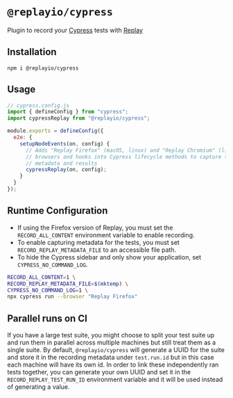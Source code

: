 # `@replayio/cypress`

Plugin to record your [Cypress](https://cypress.io) tests with [Replay](https://replay.io)

## Installation

`npm i @replayio/cypress`

## Usage

```js
// cypress.config.js
import { defineConfig } from "cypress";
import cypressReplay from "@replayio/cypress";

module.exports = defineConfig({
  e2e: {
    setupNodeEvents(on, config) {
      // Adds "Replay Firefox" (macOS, linux) and "Replay Chromium" (linux)
      // browsers and hooks into Cypress lifecycle methods to capture test
      // metadata and results
      cypressReplay(on, config);
    }
  }
});
```

## Runtime Configuration

* If using the Firefox version of Replay, you must set the `RECORD_ALL_CONTENT` environment variable to enable recording.
* To enable capturing metadata for the tests, you must set `RECORD_REPLAY_METADATA_FILE` to an accessible file path.
* To hide the Cypress sidebar and only show your application, set `CYPRESS_NO_COMMAND_LOG`.

```bash
RECORD_ALL_CONTENT=1 \
RECORD_REPLAY_METADATA_FILE=$(mktemp) \
CYPRESS_NO_COMMAND_LOG=1 \
npx cypress run --browser "Replay Firefox"
```

## Parallel runs on CI

If you have a large test suite, you might choose to split your test suite up and run them in parallel across multiple machines but still treat them as a single suite. By default, `@replayio/cypress` will generate a UUID for the suite and store it in the recording metadata under `test.run.id` but in this case each machine will have its own id. In order to link these independently ran tests together, you can generate your own UUID and set it in the `RECORD_REPLAY_TEST_RUN_ID` environment variable and it will be used instead of generating a value.

